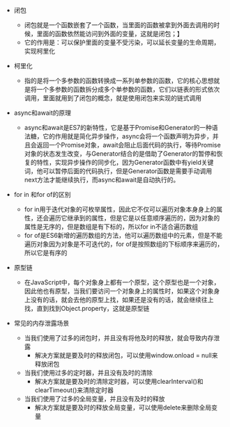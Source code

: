 - 闭包
  - 闭包就是一个函数嵌套了一个函数，当里面的函数被拿到外面去调用的时候，里面的函数依然能访问到外面的变量，这就是闭包；】
  - 它的作用是：可以保护里面的变量不受污染，可以延长变量的生命周期，实现柯里化

- 柯里化
  - 指的是将一个多参数的函数转换成一系列单参数的函数，它的核心思想就是将一个多参数的函数拆分成多个单参数的函数，它们以链表的形式依次调用，里面就用到了闭包的概念，就是使用闭包来实现的链式调用

- async和await的原理
  - async和await是ES7的新特性，它是基于Promise和Generator的一种语法糖，它的作用就是简化异步操作，async会将一个函数声明为异步，并且会返回一个Promise对象，await会阻止后面代码的执行，等待Promise对象的状态发生改变，与Generator结合的是借助了Generator的暂停和恢复的特性，实现异步操作的同步化，因为Generator函数中有yield关键词，他可以暂停后面的代码执行，但是Generator函数是需要手动调用next方法才能继续执行，而async和await是自动执行的。

- for in 和for of的区别
  - for in用于迭代对象的可枚举属性，因此它不仅可以遍历对象本身身上的属性，还会遍历它继承到的属性，但是它是以任意顺序遍历的，因为对象的属性是无序的，但是数组是有下标的，所以for in不适合遍历数组
  - for of是ES6新增的遍历数组的方法，他可以遍历数组中的元素，但是不能遍历对象因为对象是不可迭代的，for of是按照数组的下标顺序来遍历的，所以它是有序的

- 原型链
  - 在JavaScript中，每个对象身上都有一个原型，这个原型也是一个对象，因此他也有原型，当我们要访问一个对象身上的属性时，如果这个对象身上没有的话，就会去他的原型上找，如果还是没有的话，就会继续往上找，直到找到Object.property，这就是原型链

- 常见的内存泄露场景
  - 当我们使用了过多的闭包时，并且没有将他及时的释放，就会导致内存泄露
    - 解决方案就是要及时的释放闭包，可以使用window.onload = null来释放闭包
  - 当我们使用过多的定时器，并且没有及时的清除
    - 解决方案就是要及时的清除定时器，可以使用clearInterval()和clearTimeout()来清除定时器
  - 当我们使用了过多的全局变量，并且没有及时的释放
    - 解决方案就是要及时的释放全局变量，可以使用delete来删除全局变量

